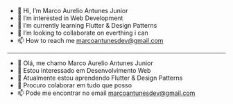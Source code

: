 - 👋 Hi, I’m Marco Aurelio Antunes Junior
- 👀 I’m interested in Web Development
- 🌱 I’m currently learning Flutter & Design Patterns
- 💞️ I’m looking to collaborate on everthing i can
- 📫 How to reach me marcoantunesdev@gmail.com

-----------------------------------------------------

- 👋 Olá, me chamo Marco Aurelio Antunes Junior
- 👀 Estou interessado em Desenvolvimento Web
- 🌱 Atualmente estou aprendendo Flutter & Design Patterns
- 💞️ Procuro colaborar em tudo que posso
- 📫 Pode me encontrar no email marcoantunesdev@gmail.com

<!---
MarcoAntunes37/MarcoAntunes37 is a ✨ special ✨ repository because its `README.md` (this file) appears on your GitHub profile.
You can click the Preview link to take a look at your changes.
--->

